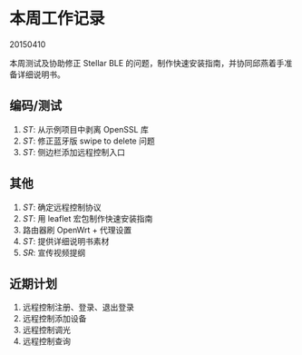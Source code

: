 # 本周工作记录

20150410

本周测试及协助修正 Stellar BLE 的问题，制作快速安装指南，并协同邱燕着手准备详细说明书。

## 编码/测试

1. *ST*: 从示例项目中剥离 OpenSSL 库
2. *ST*: 修正蓝牙版 swipe to delete 问题
3. *ST*: 侧边栏添加远程控制入口

## 其他

1. *ST*: 确定远程控制协议
2. *ST*: 用 leaflet 宏包制作快速安装指南
3. 路由器刷 OpenWrt + 代理设置
4. *ST*: 提供详细说明书素材
5. *SR*: 宣传视频提纲

## 近期计划

1. 远程控制注册、登录、退出登录
2. 远程控制添加设备
3. 远程控制调光
4. 远程控制查询
